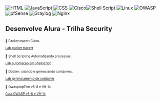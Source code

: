  <img alt="HTML" src="https://img.shields.io/badge/HTML-239120?style=flat&logo=html5&logoColor=white"> <img alt="JavaScript" src="https://img.shields.io/badge/JavaScript-F7DF1E?style=flat&logo=javascript&logoColor=black"> ![CSS](https://img.shields.io/badge/CSS-1572B6?style=flat&logo=css3&logoColor=white)
 ![Cisco](https://img.shields.io/badge/Cisco-1BA0D7?style=flat&logo=cisco&logoColor=white)![Shell Script](https://img.shields.io/badge/Shell_Script-121011?style=flat&logo=gnu-bash&logoColor=white) ![Linux](https://img.shields.io/badge/Linux-FCC624?style=flat&logo=linux&logoColor=black) ![OWASP](https://img.shields.io/badge/OWASP-0052CC?style=flat&logo=owasp&logoColor=white) ![pfSense](https://img.shields.io/badge/pfSense-333333?style=flat&logo=pfsense&logoColor=white) ![Graylog](https://img.shields.io/badge/Graylog-900020?style=flat&logo=graylog&logoColor=white) ![Nginx](https://img.shields.io/badge/Nginx-009639?style=flat&logo=nginx&logoColor=white)

<h3 style="font-size: 20px;">Desenvolve Alura - Trilha Security</h3>

<p style="font-size: 10px;">📕 Packet tracert Cisco.</p>
<a href="https://github.com/BrunoSantos88/Desenvolve-Trilha-SI/tree/main/network_fundamentos/" style="font-size: 10px;">Lab packet tracert</a></p>

<p style="font-size: 10px;">📕 Shell Scripting Automatizando processos.</p>
<a href="https://github.com/BrunoSantos88/Desenvolve-Trilha-SI/tree/main/shellscript_conceitos/semana_8.2/" style="font-size: 10px;">Lab automação em shellscript</a></p>

<p style="font-size: 10px;">📕 Docker: criando e gerenciando containers.</p>
<a href="https://github.com/BrunoSantos88/Desenvolve-Trilha-SI/tree/main/container_fundamentos/docker_fundamentos/" style="font-size: 10px;">Lab gerenciamento de container</a></p>

<p style="font-size: 10px;">📕 OwasptopTem v5-8 e V9-14</p>
<a href="https://drive.google.com/file/d/1xeUWOu645Fq98XJ-R_B453ZMAE8HFnSB/view?usp=drive_link" style="font-size: 10px;">Guia OWASP v5-8 e V9-14</a></p>

